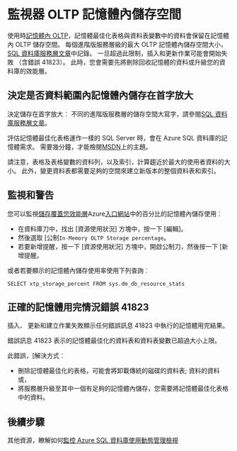 <properties
    pageTitle="監控 XTP 記憶體內儲存 |Microsoft Azure"
    description="估計值和監視 XTP 記憶體內儲存使用，容量。解決容量錯誤 41823"
    services="sql-database"
    documentationCenter=""
    authors="jodebrui"
    manager="jhubbard"
    editor=""/>


<tags
    ms.service="sql-database"
    ms.workload="data-management"
    ms.tgt_pltfrm="na"
    ms.devlang="na"
    ms.topic="article"
    ms.date="10/03/2016"
    ms.author="jodebrui"/>


# <a name="monitor-in-memory-oltp-storage"></a>監視器 OLTP 記憶體內儲存空間

使用時[記憶體內 OLTP](sql-database-in-memory.md)，記憶體最佳化表格與資料表變數中的資料會保留在記憶體內 OLTP 儲存空間。 每個進階版服務層級的最大 OLTP 記憶體內儲存空間大小， [SQL 資料庫服務層文章](sql-database-service-tiers.md#service-tiers-for-single-databases)中記錄。 一旦超過此限制，插入和更新作業可能會開始失敗 （含錯誤 41823）。 此時，您會需要先將刪除回收記憶體的資料或升級您的資料庫的效能層。

## <a name="determine-whether-data-will-fit-within-the-in-memory-storage-cap"></a>決定是否資料範圍內記憶體內儲存在首字放大

決定儲存在首字放大︰ 不同的進階版服務層的儲存空間大寫字，請參閱[SQL 資料庫服務層文章](sql-database-service-tiers.md#service-tiers-for-single-databases)。

評估記憶體最佳化表格運作一樣的 SQL Server 時，會在 Azure SQL 資料庫的記憶體需求。 需要幾分鐘，才能檢閱[MSDN](https://msdn.microsoft.com/library/dn282389.aspx)上的主題。

請注意，表格及表格變數的資料列，以及索引，計算趨近於最大的使用者資料的大小。 此外，變更資料表都需要足夠的空間來建立新版本的整個資料表和索引。

## <a name="monitoring-and-alerting"></a>監視和警告

您可以監視[儲存覆蓋您效能層](sql-database-service-tiers.md#service-tiers-for-single-databases)Azure[入口網站](https://portal.azure.com/)中的百分比的記憶體內儲存使用︰ 

- 在資料庫刀中，找出 [資源使用狀況] 方塊中，按一下 [編輯]。
- 然後選取 [公制`In-Memory OLTP Storage percentage`。
- 若要新增提醒，按一下 [資源使用狀況] 方塊中，開啟公制刀，然後按一下 [新增提醒。

或者若要顯示的記憶體內儲存使用率使用下列查詢︰

    SELECT xtp_storage_percent FROM sys.dm_db_resource_stats


## <a name="correct-out-of-memory-situations---error-41823"></a>正確的記憶體用完情況錯誤 41823

插入、 更新和建立作業失敗顯示任何錯誤訊息 41823 中執行的記憶體用完結果。

錯誤訊息 41823 表示的記憶體最佳化的資料表和資料表變數已超過大小上限。

此錯誤，[解決方式︰


- 刪除記憶體最佳化的表格，可能會將卸載傳統的磁碟的資料表; 資料的資料或，
- 將服務層升級至其中一個有足夠的記憶體內儲存，您需要將記憶體最佳化表格中的資料。

## <a name="next-steps"></a>後續步驟
其他資源，瞭解如何[監控 Azure SQL 資料庫使用動態管理檢視](sql-database-monitoring-with-dmvs.md)
